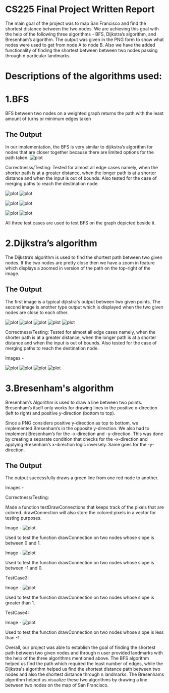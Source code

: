 # CS225 Final Project Written Report

The main goal of the project was to map San Francisco and find the shortest distance between the two nodes. We are achieving this goal with the help of the following three algorithms - BFS, Dijkstra’s algorithm, and Bresenham’s algorithm. The output was given in the PNG form to show what nodes were used to get from node A to node B. Also we have the added functionality of finding the shortest between between two nodes passing through n particular landmarks.

# Descriptions of the algorithms used:

# 1.BFS
BFS between two nodes on a weighted graph returns the path with the least amount of turns or minimum edges taken
## The Output
In our implementation, the BFS is very similar to dijikstra’s algorithm for nodes that are closer together because there are limited options for the path taken.
![plot](cs225final/images_report/myfile3.png)


Correctnesss/Testing:
Tested for almost all edge cases namely, when the shorter path is at a greater distance, when the longer path is at a shorter distance and when the input is out of bounds. Also tested for the case of merging paths to reach the destination node.

![plot](cs225final/images_report/testbfs.png)
![plot](cs225final/images_report/t1.png)

![plot](cs225final/images_report/testbfs2.png)
![plot](cs225final/images_report/t2.png)

![plot](cs225final/images_report/testbfs3.png)
![plot](cs225final/images_report/t3.png)

All three test cases are used to test BFS on the graph depicted beside it.

# 2.Dijkstra’s algorithm

 The Dijkstra’s algorithm is used to find the shortest path between two given nodes. If the two nodes are pretty close then we have a zoom in feature which displays a zoomed in version of the path on the top-right of the image. 
 
 ## The Output
 
 The first image is a typical dijkstra's output between two given points. The second image is another type output which is displayed when the two given nodes are close to each other.
 
![plot](cs225final/images_report/myfile.png)
![plot](cs225final/images_report/t1.png)
![plot](cs225final/images_report/t2.png)
![plot](cs225final/images_report/myfile2.png)
![plot](cs225final/images_report/t3.png)
 
 Correctness/Testing:
 Tested for almost all edge cases namely, when the shorter path is at a greater distance, when the longer path is at a shorter distance and when the input is out of bounds. Also tested for the case of merging paths to reach the destination node.
 
 Images - 
 
 ![plot](cs225final/images_report/testd.png)
 ![plot](cs225final/images_report/testd2.png)
 ![plot](cs225final/images_report/testd3.png)
 ![plot](cs225final/images_report/testd4.png)
 
 # 3.Bresenham's algorithm
 
 Bresenham’s Algorithm is used to draw a line between two points. Bresenham’s itself only works for drawing lines in the positive x-direction (left to right) and positive y-direction (bottom to top).

Since a PNG considers positive y-direction as top to bottom, we implemented Bresenham’s in the opposite y-direction. We also had to implement Bresenham’s for the -x-direction and -y-direction. This was done by creating a separate condition that checks for the -x-direction and applying Bresenham’s x-direction logic inversely. Same goes for the -y-direction.

## The Output

The output successfully draws a green line from one red node to another.

 
 Images - 
 
 Correctness/Testing:
 
 Made a function testDrawConnections that keeps track of the pixels that are colored.
drawConnection will also store the colored pixels in a vector for testing purposes.
 

Image - ![plot](cs225final/images_report/ss1.png)
 
 Used to test the function drawConnection on two nodes whose slope is between 0 and 1.
 
Image - ![plot](cs225final/images_report/ss2.png)
 
  Used to test the function drawConnection on two nodes whose slope is between -1 and 0.
 
 TestCase3:

 Image - ![plot](cs225final/images_report/ss4.png)
 
Used to test the function drawConnection on two nodes whose slope is greater than 1.

 TestCase4:

 Image - ![plot](cs225final/images_report/ss3.png)
 
 Used to test the function drawConnection on two nodes whose slope is less than -1.

Overall, our project was able to establish the goal of finding the shortest path between two given nodes and through n user provided landmarks with the help of the three algorithms mentioned above. 
The BFS algorithm helped us find the path which required the least number of edges, while the Dijkstra's algorithm helped us find the shortest distance path between two nodes and also the shortest distance through n landmarks.
The Bresenhams algorithm helped us visualize these two algorithms by drawing a line between two nodes on the map of San Francisco.

 
